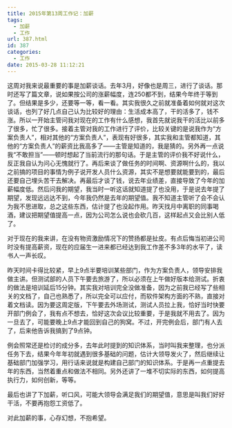 ```yaml
---
title: 2015年第13周工作记：加薪
tags:
  - 加薪
  - 工作
url: 387.html
id: 387
categories:
  - 工作
date: 2015-03-28 11:12:21
---
```


这周对我来说最重要的事是加薪谈话。去年3月，好像也是周三，进行了谈话。那时还写了篇文章，说如果按公司的涨薪幅度，连250都不到，结果今年终于等到了。但结果是多少，还要等一等，看一看。其实我很久之前就准备着如何就对这次谈话，也列了好几点自己认为比较好的理由：生活成本高了，干的活多了，钱不涨。所以一开始主管问我对现在的工作有什么感想，我首先就说我干的活比以前多了很多，忙了很多。接着主管对我的工作进行了评价，比较关键的是说我作为“方案负责人”，相对其他的“方案负责人”，表现有好很多，其实我和主管都知道，其他的“方案负责人”的薪资比我高多了——主管是知道的，我是猜的。另外再一点说我“不敢担当”——顿时想起了当前流行的那句话。于是主管的评价我不好说什么，反正我自认为问心无愧就行了。再后来谈了做任务的时间啊、资源啊什么的，我以之前搞的项目的事情为例子说开发人员什么资源，其实不是想要就能要到的，最后还要自己埋头苦干去解决。再最后才谈了钱，说去年业绩差，直接导致了今年的加薪幅度低。然后问我的期望，我当时一听这话就知道提了也没用，于是说去年提了期望，发现远远达不到，今年我仍然是去年的期望值。我不知道主管听了会不会认为我不思进取，总之这些东西，估计提了也没起作用。昨天找月中离职的同事喝酒，建议把期望值提高一点，因为公司怎么说也会砍几百，这样起点又会比别人低了。 
<!-- more --> 
对于现在的我来讲，在没有物资激励情况下的赞扬都是扯皮。有点后悔当初进公司时没有提高薪资，现在的应届生一进来都已经达到我工作差不多3年的水平了，读书人一声长叹。 

昨天时间卡得比较紧，早上9点半要培训某些部门，作为方案负责人，领导安排我做主讲。但测试部的人员下午要去旅游了，所以必须在上午做好版本给测试。折衷的做法是培训延后15分钟。其实我对培训完全没做准备，因为之前我已经写了些相关的文档了，自己也熟悉了，所以完全可以应付，而软件架构方面的不熟，直接对着文档读。因为要这周定版，下午要去外场测试，测试人员拉上我，恰好当时快要开部门例会了，我有点不想去，恰好这次会议比较重要，于是我就不用去了。因为一旦去了，可能要晚上9点才能回到自己的狗窝。不过，开完例会后，部门有人去了，后来他告诉我搞到了9点钟。 

例会照常还是检讨的成分多，去年此时提到的知识体系，当时叫我来整理，也分派任务下去，结果今年年初就遇到很多基础的问题，估计大领导发火了，然后继续让基础部门加强学习，用行话来说就是构建自己部门的知识体系。于是再一点重提去年的东西，当然着重点和做法不相同。另外还讲了一堆不切实际的东西，如何提高执行力，如何创新，等等。 

最后也讲了下加薪，听口风，可能大领导会满足我们的期望值，意思是叫我们好好干活，不要再抱怨工资低了。

对此加薪的事，心存幻想，不抱希望。